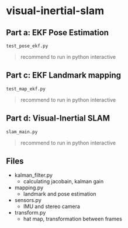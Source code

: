 # visual-inertial-slam

## Part a: EKF Pose Estimation
```
test_pose_ekf.py
```
> recommend to run in python interactive

## Part c: EKF Landmark mapping
```
test_map_ekf.py
```
> recommend to run in python interactive
## Part d: Visual-Inertial SLAM
```
slam_main.py
```
> recommend to run in python interactive

## Files
- kalman_filter.py
  - calculating jacobain, kalman gain
- mapping.py
  - landmark and pose estimation
- sensors.py
  - IMU and stereo camera
- transform.py
  - hat map, transformation between frames